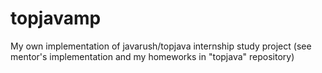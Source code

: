 # topjavamp
My own implementation of javarush/topjava internship study project (see mentor's implementation and my homeworks  in "topjava" repository)

